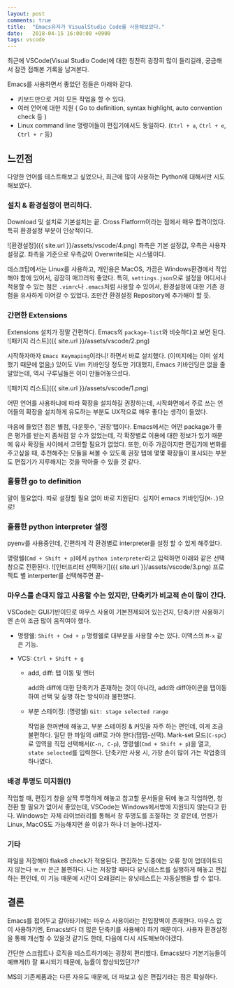 ```yaml
---
layout: post
comments: true
title:  "Emacs유저가 VisualStudio Code를 사용해보았다."
date:   2018-04-15 16:00:00 +0900
tags: vscode
---
```


최근에 VSCode(Visual Studio Code)에 대한 칭찬히 굉장히 많이 들리길래, 궁금해서 잠깐 접해본 기록을 남겨본다.

Emacs를 사용하면서 좋았던 점들은 아래와 같다. 
* 키보드만으로 거의 모든 작업을 할 수 있다.
* 여러 언어에 대한 지원 ( Go to definition, syntax highlight, auto convention check 등 )
* Linux command line 명령어들이 편집기에서도 동일하다. (`Ctrl + a`, `Ctrl + e`, `Ctrl + r` 등)


## 느낀점

다양한 언어를 테스트해보고 싶었으나, 최근에 많이 사용하는 Python에 대해서만 시도해보았다.



### 설치 & 환경설정이 편리하다.

Download 및 설치로 기본설치는 끝.
Cross Flatform이라는 점에서 매우 합격이었다. 특히 환경설정 부분이 인상적이다.

![환경설정]({{ site.url }}/assets/vscode/4.png)
좌측은 기본 설정값, 우측은 사용자 설정값. 좌측을 기준으로 우측값이 Overwrite되는 시스템이다. 

데스크탑에서는 Linux를 사용하고, 개인용은 MacOS, 가끔은 Windows환경에서 작업해야 함에 있어서, 굉장히 매끄러워 좋았다. 특히, `settings.json`으로 설정을 어디서나 적용할 수 있는 점은 `.vimrc`나 `.emacs`처럼 사용할 수 있어서, 환경설정에 대한 기존 경험을 유사하게 이어갈 수 있었다. 조만간 환경설정 Repository에 추가해야 할 듯.

### 간편한 Extensions

Extensions 설치가 정말 간편하다. Emacs의 `package-list`와 비슷하다고 보면 된다.
![패키지 리스트]({{ site.url }}/assets/vscode/2.png)

시작하자마자 `Emacs Keymaping`이라니! 하면서 바로 설치했다. (이미지에는 이미 설치했기 때문에 없음;)
있어도 Vim 키바인딩 정도만 기대했지, Emacs 키바인딩은 없을 줄 알았는데, 역시 구루님들은 이미 만들어놓으셨다.

![패키지 리스트]({{ site.url }}/assets/vscode/1.png)

어떤 언어를 사용하냐에 따라 확장을 설치하길 권장하는데, 시작화면에서 주로 쓰는 언어들의 확장을 설치하게 유도하는 부분도 UX적으로 매우 좋다는 생각이 들었다.

마음에 들었던 점은 별점, 다운횟수, '권장'탭이다. 
Emacs에서는 어떤 package가 좋은 평가를 받는지 좀처럼 알 수가 없었는데, 각 확장별로 이용에 대한 정보가 있기 때문에 유사 확장들 사이에서 고민할 필요가 없었다. 또한, 아주 가끔이지만 편집기에 변화를 주고싶을 때, 추천해주는 모듈을 써볼 수 있도록 권장 탭에 몇몇 확장들이 표시되는 부분도 편집기가 지루해지는 것을 막아줄 수 있을 것 같다.

### 훌륭한 go to definition
말이 필요없다. 따로 설정할 필요 없이 바로 지원된다. 심지어 emacs 키바인딩(`M-.`)으로!

### 훌륭한 python interpreter 설정
pyenv를 사용중인데, 간편하게 각 환경별로 interpreter를 설정 할 수 있게 해주었다.

명령쉘(`Cmd + Shift + p`)에서 `python interpreter`라고 입력하면 아래와 같은 선택창으로 전환된다.
![인터프리터 선택하기]({{ site.url }}/assets/vscode/3.png)
프로젝트 별 interperter를 선택해주면 끝-

### 마우스를 손대지 않고 사용할 수는 있지만, 단축키가 비교적 손이 많이 간다.
VSCode는 GUI기반이므로 마우스 사용이 기본전제되어 있는건지, 단축키만 사용하기엔 손이 조금 많이 움직여야 했다.

* 명령쉘: `Shift + Cmd + p`
명령쉘로 대부분을 사용할 수는 있다. 이맥스의 `M-x` 같은 기능.

* VCS: `Ctrl + Shift + g`
  * add, diff: 탭 이동 및 엔터

    add와 diff에 대한 단축키가 존재하는 것이 아니라, add와 diff아이콘을 탭이동하여 선택 및 실행 하는 방식이라 불편했다.

  * 부분 스테이징: (명령쉘) `Git: stage selected range`

    작업을 한꺼번에 해놓고, 부분 스테이징 & 커밋을 자주 하는 편인데, 이게 조금 불편하다. 일단 한 파일의 diff로 가야 한다(탭탭-선택). Mark-set 모드(`C-spc`)로 영역을 직접 선택해서(`C-n, C-p`), 명령쉘(`Cmd + Shift + p`)을 열고, `state selected`를 입력한다. 단축키만 사용 시, 가장 손이 많이 가는 작업중의 하나였다.


### 배경 투명도 미지원(!)
작업할 때, 편집기 창을 살짝 투명하게 해놓고 참고할 문서들을 뒤에 놓고 작업하면, 창 전환 할 필요가 없어서 좋았는데, VSCode는 Windows에서밖에 지원되지 않는다고 한다. Windows는 자체 라이브러리를 통해서 창 투명도를 조절하는 것 같은데, 언젠가 Linux, MacOS도 가능해지면 쓸 이유가 하나 더 늘어나겠지-

### 기타
파일을 저장해야 flake8 check가 적용된다. 편집하는 도중에는 오류 창이 업데이트되지 않는다 ㅠ.ㅠ 은근 불편하다. 나는 저장할 때마다 유닛테스트를 실행하게 해놓고 편집하는 편인데, 이 기능 때문에 시간이 오래걸리는 유닛테스트는 자동실행을 할 수 없다.


## 결론

Emacs를 접어두고 갈아타기에는 마우스 사용이라는 진입장벽이 존재한다. 마우스 없이 사용하기엔, Emacs보다 더 많은 단축키를 사용해야 하기 때문이다. 사용자 환경설정을 통해 개선할 수 있을것 같기도 한데, 다음에 다시 시도해보아야겠다.

간단한 스크립트나 로직을 테스트하기에는 굉장히 편리했다. Emacs보다 기본기능들이 예쁘게(!) 잘 표시되기 때문에, 능률이 향상되었던가?

MS의 기존제품과는 다른 자유도 때문에, 더 파보고 싶은 편집기라는 점은 확실하다.
